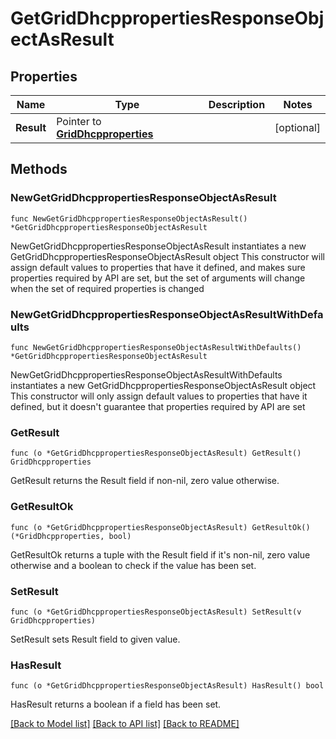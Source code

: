 # GetGridDhcppropertiesResponseObjectAsResult

## Properties

Name | Type | Description | Notes
------------ | ------------- | ------------- | -------------
**Result** | Pointer to [**GridDhcpproperties**](GridDhcpproperties.md) |  | [optional] 

## Methods

### NewGetGridDhcppropertiesResponseObjectAsResult

`func NewGetGridDhcppropertiesResponseObjectAsResult() *GetGridDhcppropertiesResponseObjectAsResult`

NewGetGridDhcppropertiesResponseObjectAsResult instantiates a new GetGridDhcppropertiesResponseObjectAsResult object
This constructor will assign default values to properties that have it defined,
and makes sure properties required by API are set, but the set of arguments
will change when the set of required properties is changed

### NewGetGridDhcppropertiesResponseObjectAsResultWithDefaults

`func NewGetGridDhcppropertiesResponseObjectAsResultWithDefaults() *GetGridDhcppropertiesResponseObjectAsResult`

NewGetGridDhcppropertiesResponseObjectAsResultWithDefaults instantiates a new GetGridDhcppropertiesResponseObjectAsResult object
This constructor will only assign default values to properties that have it defined,
but it doesn't guarantee that properties required by API are set

### GetResult

`func (o *GetGridDhcppropertiesResponseObjectAsResult) GetResult() GridDhcpproperties`

GetResult returns the Result field if non-nil, zero value otherwise.

### GetResultOk

`func (o *GetGridDhcppropertiesResponseObjectAsResult) GetResultOk() (*GridDhcpproperties, bool)`

GetResultOk returns a tuple with the Result field if it's non-nil, zero value otherwise
and a boolean to check if the value has been set.

### SetResult

`func (o *GetGridDhcppropertiesResponseObjectAsResult) SetResult(v GridDhcpproperties)`

SetResult sets Result field to given value.

### HasResult

`func (o *GetGridDhcppropertiesResponseObjectAsResult) HasResult() bool`

HasResult returns a boolean if a field has been set.


[[Back to Model list]](../README.md#documentation-for-models) [[Back to API list]](../README.md#documentation-for-api-endpoints) [[Back to README]](../README.md)


